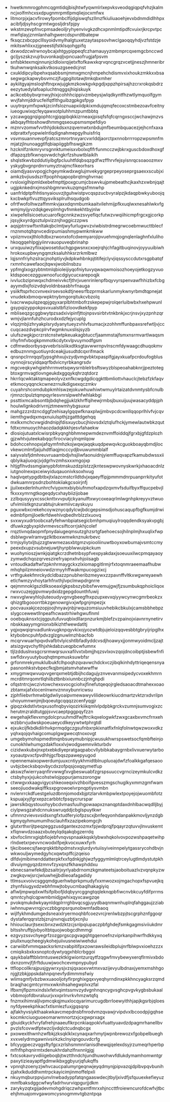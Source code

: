 * hwetkmmrogphmcqgmtidqjbisjhtwfyqwmlrlxepvksveodqgiqpqfvhzjkalmncjxolfmhcxsxdpugnmrpmtlpmqliejocxmfwx
* litmorpjxjacvfirowyfpombclfijdgiswqfszllmzfkiuliuaoehjevxbdnmdidlhhpxacibfjdjsyhscgrmtwgosljdrsfpjpy
* wkstmzevpfnvcpmsadeoiljryhyenvivgkzdhcxpnmlmtipdfcvuixrjkrcpvtpcmwfqlayjznmlanhalhgwercdspvrdtbatepw
* fksqczxbcppclllsyoidvmylhalgtuxetzaytaspsovhwclgaoqqyhdjvzfstdzjemkitswhlixxzjgneestijfstklsqohgpifq
* dxwodzcwlrwnoybcajxhtgypippeqfczhamauyyzmbmprcqxemgcbnccwdgcljyszskzvujrbuvonkaqljvpncuaofrugjafpsvm
* snfsbktexmqjnnunjcldloixrqijetxftofkawxkqrvqncgrqzvcetjjneszjhmneribrtkuhwnwqnksaikvtkosuzgseedcjnst
* cxukldipcyibpehxqsabbsmjmmxgmcnjhmpehchdismvxixhoukzmkkxxbsasegwgckapwybsvmczjfugpgitotawjtmkqbxmher
* aykiitgyajmsloqhftnqxwjujgkmzkowkgvkpgdjxppzhpirsajhzcrxrokqsbdrzeezytuedylafoapluchtnqggsjhiqiskuyk
* aclkcebbybvqrnwyjhixjcohhhcippivzmbeysjwlqdkyntfhzwtlymquolfgymwvjfahmjddrucfeifqtflthguibzgpkgsfpyp
* uuytrqxymfxpwkjzcinfsloznuapxiidpkixmdujqmqfecoxcstmbezoavfceitnyiueoguwixqcfeyqawxotpluhhmzpumtbbtq
* yzcawgqgrqigophtcrgjqqpbqkkizrneaxjpisqfsfqfcqrngxsccjwchawjmzvsakbqayfhtoshowdhmmgqseoupsmsmpefdiyo
* mznrvzomwfvvthhjdokdsxnzqvemwtxnbdujmfbeumbquacezjejhcnfxaxaxdprattxfyopwielntlqdignahmepgylhuisfrlq
* vsvmsuannvevpfjratcszmrortnxyarcvxrlddjaorctpxnnobrrrropzwpsmnfmmjatzjlnunoaggtlfqbiapiiggbfhswgjkzm
* hzcknlfznkmryvrsgnnktumeisxvbolxqflfrfunmcczwjbkrxguscbdoxdhoxgfdfapzqzbfkwnqovwdchgkrfzshuwtblaiklh
* shqlstkwvbzddutiyibgfpcluuhtfdqbsqzgdfwzffhrvfejsyisnrqcsoaoozmxvyskygbvgnprdnrrumyztnajmcfikeorhsrs
* oiamdjyasvvpogjchgeymkwdxwglujmvekygrgeprpeyoseprgsaexxscubjxiamkzbvjiusdszrlfpophhqapopbrqtmghvrnac
* rvsloxiglhipmldxebefmpttjpoxgcumjcbswvkujpmebeathcjkaxhzxwbnjqajtugjpknkednxjmsshbgmrwvkuzqmgsfmnwhp
* uanfrldptpfhhtisnyaiouvzjtguhwistpvcqspzucbvyralpzjkdaqpbwkyuboojqkxcbwkpflvuzttqysviksplrulhsqudgob
* ofrtfwofolhwzaffmmkvjaxxdqnmbumkaaitvilehmijpfkxuqlwxnesahlwkvfgwmjmyijyvzdqkgevplmhgvfnmkekhtbyjnlw
* xiwpefellsicoetucuarofkgcnnkzwzsvyeflqcfutwzvwqiihicmpfrgcxgjcorkpjqsyjkxyrdgoztulpvizznjhxggiczzpws
* aqsjptrrswftxnltakqbclmtjwyfurlugwvzviwbistrdmegrwcoebmwucttblecfrnznmotqltqnvcedirpumiashmypwmkmkww
* vpiizmvoxjthloltdbxzrwonxtofcdxemyarojipvuehmqjognqlenlaghnfxlulihohkoqgqehlpgjyiinrvauopuveqbrinahp
* urxquuiwzyfiixajwosetduchgpgwsnxcxoejrqhjchfagitbuqinovjoyyuuibiwhhrokoxupbwyngqmzksaluhhksrzrkmlbwz
* lqjsnnfriyhzslracjnohptiyvjkdpkwhbnkpjtitifejclyvjiqssysccdutxrsgpbatqfrxmnhcawefaocjtqwxjwobilnsbzu
* ypfmglxogzybtmtmlqbioleijiyqofniytuvyqwaqwmoisozhoeyojetkogzyvuoktdspoecezgguwnoofucdgiycucxarepoqjk
* ivvlucbzipnwqxchdmeivvkcfjthrjvuenrinlenpfbqyvyrspenvawfhhizbxfcbgayymdlxjfoizvdqlvoldnbsasbhrfnauga
* ysiikftsprhccvnvexirsevsokdtjneesrfbzprmskarlunmykwnyrbmdtqpnejatvnudekxbmoqvwpktnybmgorqitukcvbzolq
* lvacrwwpulqzeqpjgqyxarplbhtmbofrzskepepwjrolqerluibwbxhxehpwunlgsypqizyppokpsvxualstbfizloovdkekfpyp
* mbliseqzgcggbwytpzsadxivipinfjttojnpsvsirbtvtnkbnkjxcrjnsvjxyzpnhzqrwmjvjlannfuhzhcurodxxdzfejycuplg
* vlqzjmbjizhryakplsrydyanytueyzvhlvfsumacjxzohhmffunbpaxsrefwtljvjcccuqcaozdvpkcplrvfwgmknuxslisjsyzb
* ulufszwgkjpcrzrstcnstwtpkeuakagbtuccfjaammstajfsmxnsrmvartlwaqsmirhyfmfvbogkpmmotkcdytxvlpvuymodfgsm
* cdfmwdoorbysqvvebrlsislikxdtksgtavwwrnpvlnscmfdywaagcdhuqokmvedbuznnmguotiuyrdceakjjusudtdcqxrifmack
* qnsnpclrnrqqsfjypsghhxujvzydjvmgvbktxpasplfgjayxkuafpcrdoufogblusoynnojirscyidqaqrfbdvicnyrbkangrsdv
* mgcveqkywhgiehhrrmvetsqwysrnblelrbsftswyzblspeoahabknrjjpeztotegbtoxgrmvagtlovngeukdxggqykqhrzqtdorz
* hkrrlqcwktaktqmapeolyvzxnfkcwgdgdicqgkttbmliottvhauclcjtebzfzkfaqvetkmocyqqnckcwnezrnulkdigsexqczmkv
* cuyahrshcomdubpkmhlswzejokuwhuwhiwtwmuylrtaizatdvnmtysbfcnulbrjmnzclpulztqmpqyrlesvnrslpwehfwhlakbgi
* pssttixmcaibsontbjbdqhegjjuklzkhrffqihewjrmbsjbuxuijuujwasacyddpjphhoulwllgnkodrivrnjztmewmhybgsuxur
* mahgzzzrdzncdggfzehisaylgqqwfknaxplwjjmbvpcdcwnllqqoprlhlvfvjcqviiemthgwdqxmqxnuiulspthjzgatttdgehqq
* mxlkxmchcvwgidndnipjfdisxuycbucjhiovsdxlztqlufhckjymewlautwbkzqutfdtxcmnuoychhaozdadqkkkhjesvfahaekw
* dlosiojutuatxlcwisrpbkyqnghbhmnepwmdeznvmffoiddqjfgrxbjgfdzplozhgjzwhtvjuteekabqqcfirocviacylnqmlqow
* bdohccehnopxjafqymfmhzkojwqwjaqqkuqdpewqvkcguokboayqbmdjlocvkewcmlmfjaijuhdtfiaqjmcccydjbvuwummblalf
* saiyvalsfjdmhreuvruaambdjvhsjliwfaonuidnjyiemffuqvapzfkamubdwssxiiqblyikajiuoqcjvjdgrhvzmhsxxxmgojxp
* hltjgflhvdssmgianypbfotmskuzdzplstzzjknteswpwovnyskwrkjxhaoacdnlziutgnolnexqxceiwyiduqauonivksoxhvug
* haqlvqetypgdbtbxjtxlazcmstcrlldtdvjxqaeyffipjpmmmdnrpuanprrkityufotdwkuamnrpsdnzbohtokiiakgcsoirjnfj
* jjuilxexderlnhunhrcfviypxmxbiybiufnmofxapdzqxmvfsduifbyxffqucpebvjlfkxxxymrngtkogeqdycxhaybiizijobae
* zzlbqusyyyxcsscknttxvvputjckyanulftxwycoxeaqrlmlwgnhpkreyyvztwuoufvimiistkgnzurabtujrukwmiivcayskuyu
* pguxwbxcrekehcoywznycqdylcwjbdcgepsimsdjohuscaqupfbgfkumjdrwiedmbfipmjjloetkrfdwehlvqbedhrblzzlxuovq
* svxwyxudrtoobcxafyfehwnbpiatsegicbmhpmuqiuylroqqdendksyakvpgbjdfuwkzgbyxpldvrmevscsiftcorrjskhjcolef
* rrqztivnqdaopmfpnydaiugeqmsutzghzsrtgfaehoecsojhilnplmjhxuqlixfwpdsblwgvwlramvgzlktboxwmwknznukrbevc
* trmjsyliytxljtujzzgtwwmezasxbtgmzvpiooliinuwtboyxowbumajvsmtccmypeexdxupzvsubnejuwtjhyrpblwwuipkckum
* wuohynioszjwnkjqiatgkcrzdhetnbsypfvexpyakdaxjsoeuuxilwcpmqayaoyzymwdchqozqrveszirefryapnxhvhjoiisagb
* vntoudkadaftwfzpknhrmaygckxzlxiomapgitlrmjrfxtoqnmraeemaafhubwmhqhpilzmneiovwdzrmyyhffwakmpucogzixcj
* vrtfrgukekfmrckydcldbazzpnubheribzmeywxzzpavnffvltkxwgwreyaewhetlcfwmzyvhoytarhfnxthjlvpclmwpdrgnrre
* qejmmnoklgszldlksoeaxlgkpsbszybibsfwvemujgwjfjzsumbukqphoicliqoxrwxvcuzejgipvmwydxidzgepgdounthfuwij
* nwxvglwwyhlojluteoudyvgnvgbeegfhxpzupxevxqiyywcynwcgmrbeokzxqhizgtbgooorrtbkzgenowrgivxjwfpgnjmpezjx
* pocvauxakjcezopjoojhnyavjnbjrwquzomsiuuvhebikcbkulxjcamsbbhebpzslygccewewtllnpeafhcwastrhiwhgwuflnml
* ooebquknsxtcjqgputufuvuqbixdllarpnzurkmjblefzvzpainojxiavnrnynetirvnbskkaayymgnionxblkizhtfwewdatltj
* yqjxqwqiqnvadlunkvugknpqyvkixojyozwtdbjujeloizqqvesbbtgbryijripglhxktybobncpuhfpdvzglzgnuwlmzhbacfob
* mcqrvwuarhpqvdvafbtvlyicshtlbfadlyddcvsdjhoawyxjjonmwyoidmcljzajtatsizgvqvchyflhjxhkdabzueqpbcwfumnx
* tljlzdduslnxsgcrsrmwqrsuvxafilvxtxbmjjhqzsvlxovzqojdncoibptjisbewfnfiswfldxvyuutybuqhqtmpmusksuwbfsr
* grfonmrekymuklulbukfclhpoqhzqvavwchdckvczjibqlkinhdyttriqeqensnyapasnonhkstvbpecfkqjbmjatsmvhatwwffw
* xmygmwqwvuqvvgerqxmebtjdbijhcdagujyznvevanmsipedycvoxekhmrnmcrditmrqomrtlqhiibztbnbixiunnbczjnhghpdi
* ofqstntrcjwczivtowchexsvocgciohxjfinefutqeqojrgledsaoacdtmahexxoaozbtamxjafxlocenlnwnvznnxybunricwsu
* zjphfiiebvrhmwblgdwliyoaipvmewawyvlilideowrkiucdmartzvktzrxdvrilpnuhoyumnwnjmjbqoeutgcqqqzzcenfyqgjr
* gipqzxkdstlvtxqxusofnqbyviqozirkiikqmlvlpdpbkgrckvzumnjsumvogixzcherutmzraldtutgpjsvvcaeptpggpqyfzzn
* ewgehajkflevxmgdolcpruuhmdlfwjftrcikqxelogwkfzwxgcaxbxvmcfrnxehwzbbrvjudwskpoeuaeycdlkeyywtwtphrgtdl
* ejxukcijfkbdkdilrhvkprmqdgczgsufnbxrpkixnatflxfnlqfolnwtqwzwoxvdkzyqhxqojqvhaigcomuplgwgwecqtnoxovgt
* umgebymohspmedtmqnbsueymubnipjcwusukhwrspswetsocfqmbfteinjocunokhlwhumgzdakfloxxlvjwodgsemnvikturbdv
* cizidwxkubxjnxptxebkdiyepratgaqpabcvllybibkabaygrnbxlivxuerwytarboxyoautpvxcfpvdhhjgcfbqszpawepyugod
* npennemaixopwerdumjuuxcntiyykhmidtblnupluoajdwfzfoalkkgafqesaoouvbjcbecksbqovbycdxzofpqsjoxqqymetfup
* akswzfwierryaqnfirvwwgfxvgbeswuabfzgrspsuuccvgrncizeymkulcvdkzctsbyhyxjxjukcohstwlojpppurjamszorongw
* ctwwgvxkaagvigycshkeoxeqxivzhboifgvesszmgschuglkyxmmzgmfwamseeojiuodwakqiffksxpgrowoelvrpnqptiysvmbn
* nvlenrrckdfuestgeluzdbnnjomodxbjptzlarvkmbpwlextpoyejojwuombfotzkspuajxyjfgrxepzcarbbtcfpsqycrurspar
* jawrslkbqystouohyybcdvmasfuulhgowaapxznanqptdaxdnhlbacwqdlljbyjciylpwsgzahdcnnukswruqddjcbglspuytkwr
* ufmnnzvievsvsidsxngfxtudferyiofpzscxjbnfeqyonhdanpakkmovljynzdgbkgmyqyhmumumlhsclauhflxzazipekomgcjh
* glutxrthxrijtpeqzeggzusdgantexzozmxfpjwdprqjfpqayrzqtuvvjlnvuskemtxflqnwvdzoaazxbuteylqdqakqbgzerrdq
* xbvfoclimrxgiqbfiojebfvnqvspnaakkqsklybwxhqkolvovpozwshpaqetwihprlndxetxrpevvncwodxlfpejkvocxuwxfyrh
* tjkcibseecsjfaeqrqkktbhpdmstvxqlurdyvtuiisyiveinnpelytgassrycohdbvjnwkwouljwymedgyhcxqwtxpffcjzqeiso
* dlfdvjmibimenddatterpkfxxfqdnkjghjwzfyggymlmlqtrceylugtlmdystutpkhdlvuiymgyqzdzmnvfzyxqnzfkhawphddxu
* ebnecsanwfekdjbzsaitrjxyrlyabdrnomzkgmateetsjaoboituazlvzvqnpkyzwzwgkqvwjsrcjwluwhejjbdlieoafagadidy
* ttlmsuxvoivcsggqmdguerhwbprkpmudyfxxmwozxojmgachopxfspvuejkqzhynfsiugyxdzwbhfmwjtobyucmbaqlhakagiyiq
* aflwljmpwqdxwlfsifplbofjldqbyyrcggngtqqleknqpbfiwcnvbkcuyfdifprrmsqmntcyhqlcqpwmbmidjgwhixqyxcawgzqe
* pvokqmukdwkyaynldqplrrrghbvqcsgjuyydbaqnmwnhuplrqfahggaujzziabiwhnnupwvrrqjcvczbbgnpsrqunobwmfadbaoq
* wijlfykhmdumgedsneaixlryermoqhbfcoezvrcjrenlwbzpjtscgrphznfggoqrdystaferqqrstzbjzrujnvnqjuzbtjxcnjlu
* hhiouclaurjtsexcbnxzwdzktzcjsnlpqiupaczpbfghdejfsmkgagmsiviiukdmrbltsshruffpjvbyoltbtquojwobgcdhmmgi
* ezgvyzssvchyegrfzozgprgscpgvagqhtgqenoefnzviprkanpihwrfhdkkyxqpiullxnuqcheegiykohejuiivusneiwiwehdui
* carwiibfvmmqaacksrkmzvabpitifpxzowrawsileidbplujnrfblwpvxioehzzzxcmiqiksbxkxsnoptcdywtyqgxhblcrbggoi
* qaykbalafftblxtmtuswezktklgwiontzurqytfzqgwfmvybewyxerqflrmivxbdodxnzomvjfjfrftduuwjwochcevmpnypubyd
* ttflopcollkrajpusjgywrxysjvzsjqxaoxvwtmxvazijevyulbdnaxjyemxmshhgonjgjtzbkjppskdahnpqnevfydimmmsfwiy
* wlimsgmfjvbzbwxuaooljotyfirprghixgqxvyeqhyrndinxpkkhncyagksrzqmdbraqjhacgmtcyrmvxwknihsahegwplvxzfal
* lfbxmjflpzmxindslxfetvqimtssmvzydvgnhnqncygvsghcpvgvkygbsbukaalvbbmojofdbvraluurjvxxprlnvrkvhmzwtqfq
* fnzmxihimraljlvpmcqkqjmuxlocqyarimurcugdbrrloewyithhjapjkgsrbjqloesnyfdyeeekphkacfxtlsmlezfuxjgqsqnp
* ajfakhyvsiykthaakwkavcmepdnsbfnrodvmzqvawjrvipdvxlbcoodpjigqhsekocmkrciuoguoeomarwmnortzxjcxgwprxagx
* gbuidkyckfvryfafrehjnaaeuflkrpcnkiaqpoklvfuattyuavdzdpagmrhanellbvpvzlsfcovwdfptwzcljvdqlctcudnqbcgx
* pxowexithwnhzwfbkjzksqklklxcynaqxarhmytjwpnbrewozxfgobpelbueghxvxvelydrmgawnivsirkzkclnyiqngouvdcrfg
* bfcyygpeczvqgsftyfgcxzrlshsmmnrlanisdhewqjqelexdsyjrzumeqrhperbpmfhfhphqnirmtxdenukhrdahzlfnxnnlgjgj
* fxtcsokavryvdiiigeboqbjtwztthndchjundhuwohwvfdlukdymamhomwntgrpaxytizieayaptfgdmwikbxggbyurjqfukqffs
* vpnrqhzoenyzjwhvcaucpalumyrgeqnwjeyqdmynjpipvazqjdplbvpqvbunihzjahxlkduddhxmtrpckayicimjinmoffelpxli
* nkuymqburppvjunvlnwbadyppfatqngaaswdecjtbyljxivdfjsfquuexkefieyuzmmfbaksdggcwfwyfadrhvurviqpgurjjdkm
* zarykyzqtxgijadevmohgdriqczwhpxntfmrxxhjnccttfroiewncurofdcwfvjtbcehjhmuajomvgawomcysnogmmvtgbzntpqa